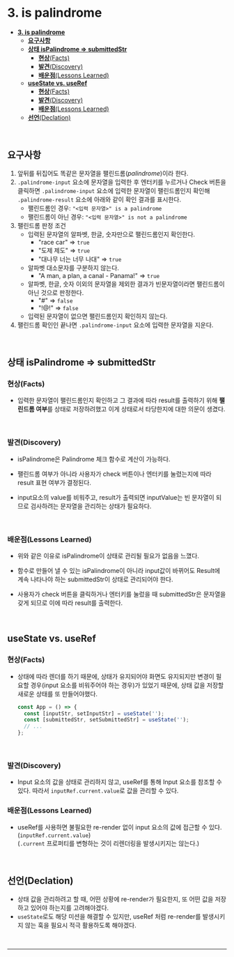 # **3. is palindrome**

- [**3. is palindrome**](#3-is-palindrome)
  - [**요구사항**](#요구사항)
  - [**상태 isPalindrome =\> submittedStr**](#상태-ispalindrome--submittedstr)
    - [**현상**(Facts)](#현상facts)
    - [**발견**(Discovery)](#발견discovery)
    - [**배운점**(Lessons Learned)](#배운점lessons-learned)
  - [**useState vs. useRef**](#usestate-vs-useref)
    - [**현상**(Facts)](#현상facts-1)
    - [**발견**(Discovery)](#발견discovery-1)
    - [**배운점**(Lessons Learned)](#배운점lessons-learned-1)
  - [**선언**(Declation)](#선언declation)

<br>

## **요구사항**

1. 앞뒤를 뒤집어도 똑같은 문자열을 팰린드롬(_palindrome_)이라 한다.
2. `.palindrome-input` 요소에 문자열을 입력한 후 엔터키를 누르거나 Check 버튼을 클릭하면 `.palindrome-input` 요소에 입력한 문자열이 팰린드롬인지 확인해 `.palindrome-result` 요소에 아래와 같이 확인 결과를 표시한다.
   - 팰린드롬인 경우: `"<입력 문자열>" is a palindrome`
   - 팰린드롬이 아닌 경우: `"<입력 문자열>" is not a palindrome`
3. 팰린드롬 판정 조건
   - 입력된 문자열의 알파벳, 한글, 숫자만으로 팰린드롬인지 확인한다.
     - "race car" ⇒ `true`
     - "도제 제도" ⇒ `true`
     - "대나무 너는 너무 나대" ⇒ `true`
   - 알파벳 대소문자를 구분하지 않는다.
     - "A man, a plan, a canal - Panama!" ⇒ `true`
   - 알파벳, 한글, 숫자 이외의 문자열을 제외한 결과가 빈문자열이라면 팰린드롬이 아닌 것으로 판정한다.
     - "#" ⇒ `false`
     - "!@!" ⇒ `false`
   - 입력된 문자열이 없으면 팰린드롬인지 확인하지 않는다.
4. 팰린드롬 확인인 끝나면 `.palindrome-input` 요소에 입력한 문자열을 지운다.

<br>

## **상태 isPalindrome => submittedStr**

### **현상**(Facts)

- 입력한 문자열이 팰린드롬인지 확인하고 그 결과에 따라 result를 출력하기 위해 **팰린드롬 여부**를 상태로 저장하려했고 이게 상태로서 타당한지에 대한 의문이 생겼다.

<br>

### **발견**(Discovery)

- isPalindrome은 Palindrome 체크 함수로 계산이 가능하다.

- 팰린드롬 여부가 아니라 사용자가 check 버튼이나 엔터키를 눌렸는지에 따라 result 표현 여부가 결정된다.

- input요소의 value를 비워주고, result가 출력되면 inputValue는 빈 문자열이 되므로 검사하려는 문자열을 관리하는 상태가 필요하다.

<br>

### **배운점**(Lessons Learned)

- 위와 같은 이유로 isPalindrome이 상태로 관리될 필요가 없음을 느꼈다.

- 함수로 만들어 낼 수 있는 isPalindrome이 아니라 input값이 바뀌어도 Result에 계속 나타나야 하는 submittedStr이 상태로 관리되어야 한다.

- 사용자가 check 버튼을 클릭하거나 엔터키를 눌렀을 때 submittedStr은 문자열을 갖게 되므로 이에 따라 result를 출력한다.

<br>

## **useState vs. useRef**

### **현상**(Facts)

- 상태에 따라 렌더를 하기 때문에, 상태가 유지되어야 화면도 유지되지만 변경이 필요할 경우(input 요소를 비워주어야 하는 경우)가 있었기 때문에, 상태 값을 저장할 새로운 상태를 또 만들어야했다.
  ```js
  const App = () => {
    const [inputStr, setInputStr] = useState('');
    const [submittedStr, setSubmittedStr] = useState('');
    // ...
  };
  ```

<br>

### **발견**(Discovery)

- Input 요소의 값을 상태로 관리하지 않고, useRef를 통해 Input 요소를 참조할 수 있다. 따라서 `inputRef.current.value`로 값을 관리할 수 있다.

### **배운점**(Lessons Learned)

- useRef를 사용하면 불필요한 re-render 없이 input 요소의 값에 접근할 수 있다. (`inputRef.current.value`)  
  (`.current` 프로퍼티를 변형하는 것이 리렌더링을 발생시키지는 않는다.)

<br>

## **선언**(Declation)

- 상태 값을 관리하려고 할 때, 어떤 상황에 re-render가 필요한지, 또 어떤 값을 저장하고 있어야 하는지를 고려해야겠다.
- `useState`로도 해당 미션을 해결할 수 있지만, useRef 처럼 re-render를 발생시키지 않는 훅을 필요시 적극 활용하도록 해야겠다.

<br>

---
